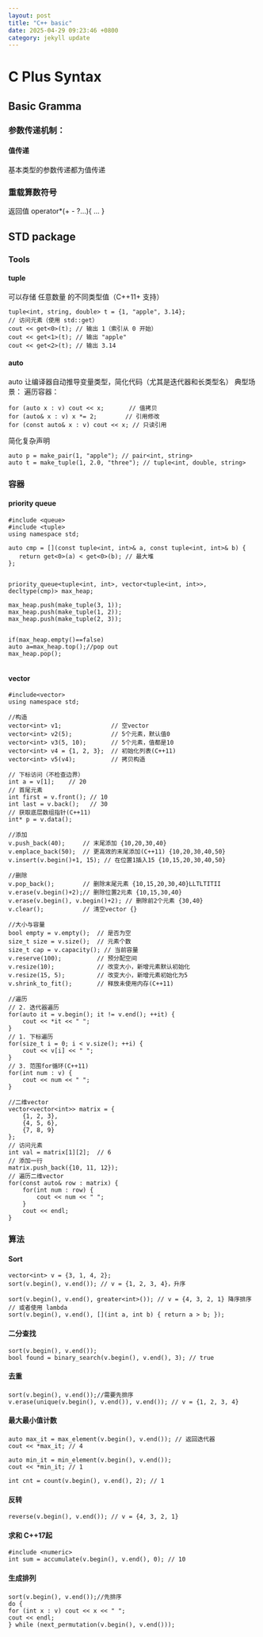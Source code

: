 ```yaml
---
layout: post
title: "C++ basic"
date: 2025-04-29 09:23:46 +0800
category: jekyll update
---
```

# C Plus Syntax
## Basic Gramma
### 参数传递机制：
#### 值传递
基本类型的参数传递都为值传递
### 重载算数符号
返回值 operator*(+ - ?...){
...
}

## STD package
### Tools

#### tuple
可以存储 任意数量 的不同类型值（C++11+ 支持）

    tuple<int, string, double> t = {1, "apple", 3.14};
    // 访问元素（使用 std::get）
    cout << get<0>(t); // 输出 1（索引从 0 开始）
    cout << get<1>(t); // 输出 "apple"
    cout << get<2>(t); // 输出 3.14

#### auto
auto 让编译器自动推导变量类型，简化代码（尤其是迭代器和长类型名）
典型场景：
遍历容器：

    for (auto x : v) cout << x;       // 值拷贝
    for (auto& x : v) x *= 2;        // 引用修改
    for (const auto& x : v) cout << x; // 只读引用

简化复杂声明

    auto p = make_pair(1, "apple"); // pair<int, string>
    auto t = make_tuple(1, 2.0, "three"); // tuple<int, double, string>

### 容器

####  priority queue
 ```
#include <queue>
#include <tuple>
using namespace std;

auto cmp = [](const tuple<int, int>& a, const tuple<int, int>& b) {
    return get<0>(a) < get<0>(b); // 最大堆
};


priority_queue<tuple<int, int>, vector<tuple<int, int>>, decltype(cmp)> max_heap;

max_heap.push(make_tuple(3, 1));
max_heap.push(make_tuple(1, 2));
max_heap.push(make_tuple(2, 3));

      
if(max_heap.empty()==false)
auto a=max_heap.top();//pop out
max_heap.pop();
      
 ```
#### vector

```aiexclude
#include<vector>
using namespace std;

//构造
vector<int> v1;              // 空vector
vector<int> v2(5);           // 5个元素，默认值0
vector<int> v3(5, 10);       // 5个元素，值都是10
vector<int> v4 = {1, 2, 3};  // 初始化列表(C++11)
vector<int> v5(v4);          // 拷贝构造

// 下标访问（不检查边界）
int a = v[1];    // 20
// 首尾元素
int first = v.front(); // 10
int last = v.back();   // 30
// 获取底层数组指针(C++11)
int* p = v.data();

//添加
v.push_back(40);     // 末尾添加 {10,20,30,40}
v.emplace_back(50);  // 更高效的末尾添加(C++11) {10,20,30,40,50}
v.insert(v.begin()+1, 15); // 在位置1插入15 {10,15,20,30,40,50}

//删除
v.pop_back();        // 删除末尾元素 {10,15,20,30,40}LLTLTITII
v.erase(v.begin()+2);// 删除位置2元素 {10,15,30,40}
v.erase(v.begin(), v.begin()+2); // 删除前2个元素 {30,40}
v.clear();           // 清空vector {}

//大小与容量
bool empty = v.empty();  // 是否为空
size_t size = v.size();  // 元素个数
size_t cap = v.capacity(); // 当前容量
v.reserve(100);          // 预分配空间
v.resize(10);            // 改变大小，新增元素默认初始化
v.resize(15, 5);         // 改变大小，新增元素初始化为5
v.shrink_to_fit();       // 释放未使用内存(C++11)

//遍历
// 2. 迭代器遍历
for(auto it = v.begin(); it != v.end(); ++it) {
    cout << *it << " ";
}
// 1. 下标遍历
for(size_t i = 0; i < v.size(); ++i) {
    cout << v[i] << " ";
}
// 3. 范围for循环(C++11)
for(int num : v) {
    cout << num << " ";
}

//二维vector
vector<vector<int>> matrix = {
    {1, 2, 3},
    {4, 5, 6},
    {7, 8, 9}
};
// 访问元素
int val = matrix[1][2];  // 6
// 添加一行
matrix.push_back({10, 11, 12});
// 遍历二维vector
for(const auto& row : matrix) {
    for(int num : row) {
        cout << num << " ";
    }
    cout << endl;
}
```

### 算法


#### Sort


    vector<int> v = {3, 1, 4, 2};
    sort(v.begin(), v.end()); // v = {1, 2, 3, 4}，升序
    
    sort(v.begin(), v.end(), greater<int>()); // v = {4, 3, 2, 1} 降序排序
    // 或者使用 lambda
    sort(v.begin(), v.end(), [](int a, int b) { return a > b; });

#### 二分查找
    
    sort(v.begin(), v.end());
    bool found = binary_search(v.begin(), v.end(), 3); // true
#### 去重
    sort(v.begin(), v.end());//需要先排序
    v.erase(unique(v.begin(), v.end()), v.end()); // v = {1, 2, 3, 4}
#### 最大最小值计数
    auto max_it = max_element(v.begin(), v.end()); // 返回迭代器
    cout << *max_it; // 4
    
    auto min_it = min_element(v.begin(), v.end());
    cout << *min_it; // 1

    int cnt = count(v.begin(), v.end(), 2); // 1

#### 反转
    reverse(v.begin(), v.end()); // v = {4, 3, 2, 1}
#### 求和 C++17起

    #include <numeric>
    int sum = accumulate(v.begin(), v.end(), 0); // 10
#### 生成排列
    sort(v.begin(), v.end());//先排序
    do {
    for (int x : v) cout << x << " ";
    cout << endl;
    } while (next_permutation(v.begin(), v.end()));

